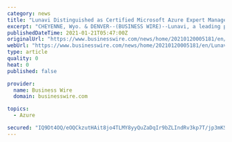 ```yaml
---
category: news
title: "Lunavi Distinguished as Certified Microsoft Azure Expert Managed Service Provider for Second Consecutive Year"
excerpt: "CHEYENNE, Wyo. & DENVER--(BUSINESS WIRE)--Lunavi, a leading provider of digital transformation consulting and managed IT services, was awarded Microsoft’s Azure Expert Managed Service Provider ..."
publishedDateTime: 2021-01-21T05:47:00Z
originalUrl: "https://www.businesswire.com/news/home/20210120005181/en/Lunavi-Distinguished-as-Certified-Microsoft-Azure-Expert-Managed-Service-Provider-for-Second-Consecutive-Year"
webUrl: "https://www.businesswire.com/news/home/20210120005181/en/Lunavi-Distinguished-as-Certified-Microsoft-Azure-Expert-Managed-Service-Provider-for-Second-Consecutive-Year"
type: article
quality: 0
heat: 0
published: false

provider:
  name: Business Wire
  domain: businesswire.com

topics:
  - Azure

secured: "IQ9Dt4OQ/eOQCkzutHAit8jo4TLMY8yyQuZaDqIr9bZLIndRv3kp7T/jp3mKSbjqZ7mlFQprMWAXhxeeg34nt27Trw9JM7Mp1gqPqcA6qXS72ES2gaG+9BPm4O1INxZcXeLkqMjQlEKLyRoPSdKgEtDZ4ssDV1QA1E40RJfTE9P95ddpye03tsbKLEyGyc3VZl3T2ljSqTa8j6fsyUFpdFc42GkJosaAWd3RkXuW5O+4uMTpG27LSsIwZ+T7+kEHCNY29ubDPYqwzOBx4d+JZpljISOAI7SgnASXYcuqAEHjmmhofOmrIKaZXuVmS9Fj1N1jPPKYfowloipwWmDd/Dgl8Vs+ZJNwZrb4QOYYXNo=;+VaH24ED8sxOvV6TR0Clxg=="
---
```


